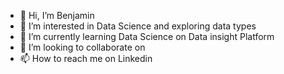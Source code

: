 - 👋 Hi, I’m Benjamin
- 👀 I’m interested in Data Science and exploring data types
- 🌱 I’m currently learning Data Science on Data insight Platform
- 💞️ I’m looking to collaborate on 
- 📫 How to reach me on Linkedin

<!---
Storerun/Storerun is a ✨ special ✨ repository because its `README.md` (this file) appears on your GitHub profile.
You can click the Preview link to take a look at your changes.
--->
